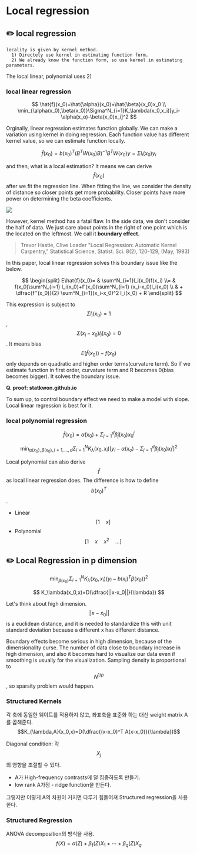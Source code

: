 # Local regression

## ✏️ local regression

```
locality is given by kernel method.
  1) Directely use kernel in estimating function form.
  2) We already know the function form, so use kernel in estimating parameters.
```

The local linear, polynomial uses 2)

### local linear regression

$$
\hat{f}(x_0)=\hat{\alpha}(x_0)+\hat{\beta}(x_0)x_0 \\
\min_{\alpha(x_0),\beta(x_0)}\Sigma^N_{i=1}K_\lambda(x_0,x_i)[y_i-\alpha(x_o)-\beta(x_0)x_i]^2
$$

Orginally, linear regression estimates function globally. We can make a variation using kernel in doing regression. Each function value has different kernel value, so we can estimate function locally.

$$
\hat{f}(x_0)=b(x_0)^T(B^TW(x_0)B)^{-1}B^{T}W(x_0)y=\Sigma l_i(x_0)y_i
$$

and then, what is a local estimation? It means we can derive $$\hat{f}(x_0)$$after we fit the regression line. When fitting the line, we consider the density of distance so closer points get more probability. Closer points have more power on determining the beta coefficients.



![](../../.gitbook/assets/ch6\_2.png)

However, kernel method has a fatal flaw. In the side data, we don't consider the half of data. We just care about points in the right of one point which is the located on the leftmost. We call it **boundary effect.**&#x20;

> Trevor Hastie, Clive Loader "Local Regression: Automatic Kernel Carpentry," Statistical Science, Statist. Sci. 8(2), 120-129, (May, 1993)

In this paper, local linear regression solves this boundary issue like the below.&#x20;

$$
\begin{split}
 E\hat{f}(x_0)= & \sum^N_{i=1}l_i(x_0)f(x_i) \\= & f(x_0)\sum^N_{i=1} l_i(x_0)+f'(x_0)\sum^N_{i=1} (x_i-x_0)l_i(x_0) \\ & + \dfrac{f''(x_0)}{2} \sum^N_{i=1}(x_i-x_0)^2 l_i(x_0) + R  \end{split}
$$

This expression is subject to $$\Sigma l_i(x_0) =1$$, $$\Sigma (x_i-x_0)l_i(x_0)=0$$. It means  bias$$E(\hat{f}(x_0))-f(x_0)$$ only depends on quadratic and higher order terms(curvature term). So if we estimate function in first order, curvature term and R becomes 0(bias becomes bigger). It solves the boundary issue.&#x20;

**Q. proof: statkwon.github.io**

To sum up, to control boundary effect we need to make a model with slope. Local linear regression is best for it.

### local polynomial regression

$$
\hat{f}(x_0)=\hat{\alpha}(x_0)+\Sigma^d_{j=1}\hat{\beta}_j(x_0)x_0^j
$$

$$
\min_{\alpha(x_0),\beta(x_0),j=1,...,d}\Sigma^N_{i=1}K_\lambda(x_0,x_i)[y_i-\alpha(x_o)-\Sigma^d_{j=1}\beta_j(x_0)x_i^j]^2
$$

Local polynomial can also derive $$\hat{f}$$ as local linear regression does. The difference is how to define  $$b(x_0)^T$$.&#x20;

* Linear  $$[1 \quad x]$$&#x20;
* Polynomial $$[1 \quad x \quad x^2 \quad ...]$$

## ✏️ Local Regression in p dimension

$$
\min_{\beta(x_0)}\Sigma^N_{i=1} K_\lambda (x_0,x_i)(y_i-b(x_i)^T\beta(x_0))^2
$$

$$
K_\lambda(x_0,x)=D(\dfrac{||x-x_0||}{\lambda})
$$

Let's think about high dimension. $$||x-x_0||$$ is a euclidean distance, and it is needed to standardize this with unit standard deviation because a different x has different distance.&#x20;

&#x20;Boundary effects become serious in high dimension, because of the dimensionality curse. The number of data close to boundary increase in high dimension, and also it becomes hard to visualize our data even if smoothing is usually for the visualization. Sampling density is proportional to $$N^{1/p}$$, so sparsity problem would happen.



### Structured Kernels

각 축에 동일한 웨이트를 적용하지 않고, 좌표축을 표준화 하는 대신 weight matrix A를 곱해준다. $$K_{\lambda,A}(x_0,x)=D(\dfrac{(x-x_0)^T A(x-x_0)}{\lambda})$$

Diagonal condition: 각 $$X_j$$의 영향을 조절할 수 있다.

* A가 High-frequency contrasts에 덜 집중하도록 만들기.
* low rank A가정 - ridge function을 만든다.

그렇지만 이렇게 A의 차원이 커지면 다루기 힘들어져 Structured regression을 사용한다.

### Structured Regression

ANOVA decomposition의 방식을 사용. $$f(X)=\alpha(Z)+\beta_1(Z)X_1+\cdots+\beta_q(Z)X_q$$

##
